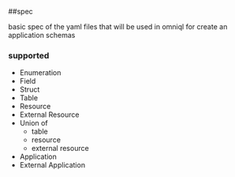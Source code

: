 ##spec

basic spec of the yaml files that will be used in omniql for create an application schemas


### supported

* Enumeration
* Field
* Struct
* Table
* Resource
* External Resource
* Union of
    - table
    - resource
    - external resource
* Application
* External Application